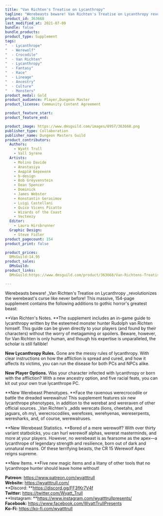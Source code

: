 ```yaml
---
title: "Van Richten's Treatise on Lycanthropy"
tagline: "Werebeasts beware! Van Richten's Treatise on Lycanthropy revolutionizes the werebeast's curse like never before! This massive, 154-page supplement contains the following additions to gothic horror's greatest beast:"
product_id: 363668
last_modified_at: 2021-07-09
bundle: false
bundle_products:
product_type: Supplement
tags:
"  - Lycanthrope"
"  - Werewolf"
"  - Crocodile"
"  - Van Richten"
"  - Lycanthropy"
"  - Fantasy"
"  - Race"
"  - Lineage"
"  - Ancestry"
"  - Culture"
"  - Monsters"
product_medal: Gold
product_audience: Player,Dungeon Master
product_license: Community Content Agreement

product_feature_start: 
product_feature_end: 

product_image: https://www.dmsguild.com/images/8957/363668.png
publisher_type: Collaboration
publisher_name: Dungeon Masters Guild
product_contributors:
  Authors: 
    - Wyatt Trull
    - Vall Syrene
  Artists: 
    - Molino Davide
    - Anastasiya
    - Андрій Берекеля
    - b-design
    - Bob Greyvenstein
    - Dean Spencer
    - Dominick
    - James Webster
    - Konstantin Gerasimov
    - Luigi Castellani
    - Quico Vicens Picatto
    - Wizards of the Coast
    - Vecteezy
  Editor: 
    - Laura Hirsbrunner
  Graphic Design: 
    - Steve Fidler
product_pagecount: 154
product_print: false

product_prices:
  DMsGuild:14.95
product_sales:
  DMsGuild:
product_links:
  DMsGuild:https://www.dmsguild.com/product/363668/Van-Richtens-Treatise-on-Lycanthropy?affiliate_id=1713687

---
```


Werebeasts beware! _Van Richten's Treatise on Lycanthropy _revolutionizes the werebeast's curse like never before! This massive, 154-page supplement contains the following additions to gothic horror's greatest beast:

**Van Richten's Notes. **The supplement includes an in-game guide to lycanthropy written by the esteemed monster hunter Rudolph van Richten himself. This guide can be given directly to your players (and found by their characters) without the worry of metagaming or spoilers. Beware, however, for Van Richten is only human, and though his expertise is unparalleled, the scholar is still fallible!

**New Lycanthropy Rules.** Gone are the messy rules of lycanthropy. With clear instructions on how the affliction is spread and cured, and how it affects its victims, you can run the disease for both PCs and NPCs alike.

**New Player Options.** Was your character infected with lycanthropy or born with the affliction? With a new ancestry option, and five racial feats, you can kit out your own true lycanthrope PC.

**New Werebeast Phenotypes. **Face the ravenous werecrocodile or battle the dreaded werewalrus! This supplement features six new lycanthrope phenotypes, in addition to the werebat and wereraven of other official sources. _Van Richten's _adds werecats (lions, cheetahs, and jaguars, oh my), werecrocodiles, werefoxes, werehyenas, wereserpents, weresharks, and, of course, werewalruses.

**New Werebeast Statistics. **Bored of a mere werewolf? With over thirty variant statbolcks, you can hurl werewolf alphas, wererat masterminds, and more at your players. However, no werebeast is as fearsome as the apex—a lycanthrope of legendary strength and resilience, born out of dark and unnatural means. Of these terrifying beasts, the CR 15 Werewolf Apex reigns supreme.

**New Items. **Five new magic items and a litany of other tools that no lycanthrope hunter should leave home without!

**Patreon**: https://www.patreon.com/wyatttrull  
**Website:** https://wyatttrull.com/  
**Discord: **https://discord.gg/FF3fKr7V4f  
**Twitter:** https://twitter.com/Wyatt_Trull  
**Instagram: **https://www.instagram.com/wyatttrullpresents/  
**Facebook:** https://www.facebook.com/WyattTrullPresents  
**Ko-Fi:** https://ko-fi.com/wyatttrull
